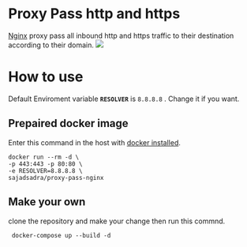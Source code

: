 # Proxy Pass http and https
<a href="https://hub.docker.com/_/nginx">Nginx</a> proxy pass all inbound http and https traffic to their destination according to their domain.<pr/>
<img src="https://img.techpowerup.org/200709/4waystoreverseproxywithnginx-overview-1-1.png">

How to use
=========
Default Enviroment variable <b><code>RESOLVER</code></b> is <code>8.8.8.8</code> .
Change it if you want.

Prepaired docker image
-----------------------
Enter this command in the host with <a href="https://docs.docker.com/engine/install/">docker installed</a>.
<pre><code>docker run --rm -d \ 
-p 443:443 -p 80:80 \
-e RESOLVER=8.8.8.8 \
sajadsadra/proxy-pass-nginx
</code></pre>

Make your own
-------------
clone the repository and make your change then run this commnd.
<code><pre>
docker-compose up --build -d
</pre></code>

